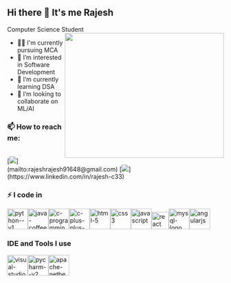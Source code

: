 ## Hi there 👋 It's me Rajesh

Computer Science Student  
<img align="right" width="370" height="290" src="https://i.pinimg.com/originals/47/f0/34/47f0342cec72b800463bf003eac1257e.gif">

- 👨‍🎓 I'm currently pursuing MCA
- 👀 I’m interested in Software Development
- 🌱 I’m currently learning DSA
- 💞️ I’m looking to collaborate on ML/AI

### 📫 How to reach me:
<br />
[<img src="https://img.shields.io/badge/Gmail-D14836?style=for-the-badge&logo=gmail&logoColor=white" />](mailto:rajeshrajesh91648@gmail.com)  [<img src="https://img.shields.io/badge/LinkedIn-0077B5?style=for-the-badge&logo=linkedin&logoColor=white" />](https://www.linkedin.com/in/rajesh-c33)

### ⚡ I code in
<img width="48" height="48" src="https://img.icons8.com/color/48/python--v1.png" alt="python--v1"/><img width="48" height="48" src="https://img.icons8.com/color/48/java-coffee-cup-logo--v1.png" alt="java-coffee-cup-logo--v1"/><img width="48" height="48" src="https://img.icons8.com/color/48/c-programming.png" alt="c-programming"/><img width="48" height="48" src="https://img.icons8.com/color/48/c-plus-plus-logo.png" alt="c-plus-plus-logo"/><img width="48" height="48" src="https://img.icons8.com/color/48/html-5.png" alt="html-5"/><img width="48" height="48" src="https://img.icons8.com/color/48/css3.png" alt="css3"/><img width="48" height="48" src="https://img.icons8.com/fluency/48/javascript.png" alt="javascript"/><img width="40" height="40" src="https://img.icons8.com/office/40/react.png" alt="react"/><img width="48" height="48" src="https://img.icons8.com/color/48/mysql-logo.png" alt="mysql-logo"/><img width="48" height="48" src="https://img.icons8.com/color/48/angularjs.png" alt="angularjs"/>

### IDE and Tools I use
<img width="48" height="48" src="https://img.icons8.com/color/48/visual-studio-code-2019.png" alt="visual-studio-code-2019"/><img width="48" height="48" src="https://img.icons8.com/color/48/pycharm--v2.png" alt="pycharm--v2"/><img width="48" height="48" src="https://img.icons8.com/color/48/apache-netbeans.png" alt="apache-netbeans"/>
